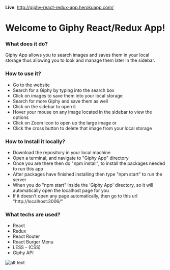 **Live**: http://giphy-react-redux-app.herokuapp.com/

Welcome to Giphy React/Redux App!
===================

### What does it do?  

Giphy App allows you to search images and saves them in your local storage thus allowing you to look and manage them later in the sidebar.

### How to use it?

- Go to the website
- Search for a Giphy by typing into the search box
- Click on images to save them into your local storage
- Search for more Giphy and save them as well
- Click on the sidebar to open it
- Hover your mouse on any image located in the sidebar to view the options
- Click on Zoom Icon to open up the large image or
- Click the cross button to delete that image from your local storage
                                            
### How to Install it locally?  

 - Download the repository in your local machine
 - Open a terminal, and navigate to "Giphy App" directory
 - Once you are there then do "npm install", to install the packages needed to run this app
 - After packages have finished installing then type "npm start" to run the server
 - When you do "npm start" inside the 'Giphy App' directory, so it will automatically open the localhost page for you
 - If it doesn't open any page automatically, then go to this url "http://localhost:3006/"


### What techs are used? 
 - React
 - Redux
 - React Router
 - React Burger Menu
 - LESS - (CSS)
 - Giphy API

![alt text](https://raw.githubusercontent.com/askflow1111/giphy-react-app/master/public/screenshot.png)
